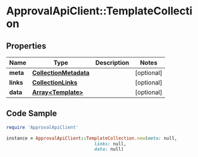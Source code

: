 # ApprovalApiClient::TemplateCollection

## Properties

Name | Type | Description | Notes
------------ | ------------- | ------------- | -------------
**meta** | [**CollectionMetadata**](CollectionMetadata.md) |  | [optional] 
**links** | [**CollectionLinks**](CollectionLinks.md) |  | [optional] 
**data** | [**Array&lt;Template&gt;**](Template.md) |  | [optional] 

## Code Sample

```ruby
require 'ApprovalApiClient'

instance = ApprovalApiClient::TemplateCollection.new(meta: null,
                                 links: null,
                                 data: null)
```


